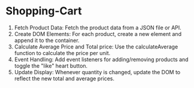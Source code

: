 ﻿# Shopping-Cart

 1. Fetch Product Data: Fetch the product data from a JSON file or API.
 2. Create DOM Elements: For each product, create a new element and append it to the container.
 3. Calculate Average Price and Total price: Use the calculateAverage function to calculate the price per unit.
 4. Event Handling: Add event listeners for adding/removing products and toggle the "like" heart button.
 5. Update Display: Whenever quantity is changed, update the DOM to reflect the new total and average prices.
